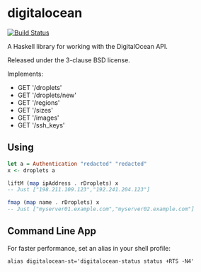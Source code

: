 # digitalocean

[![Build Status](https://travis-ci.org/CodeBlock/digitalocean.svg?branch=master)](https://travis-ci.org/CodeBlock/digitalocean)

A Haskell library for working with the DigitalOcean API.

Released under the 3-clause BSD license.

Implements:

- GET '/droplets'
- GET '/droplets/new'
- GET '/regions'
- GET '/sizes'
- GET '/images'
- GET '/ssh_keys'

## Using

```haskell
let a = Authentication "redacted" "redacted"
x <- droplets a

liftM (map ipAddress . rDroplets) x
-- Just ["198.211.109.123","192.241.204.123"]

fmap (map name . rDroplets) x
-- Just ["myserver01.example.com","myserver02.example.com"]
```

## Command Line App

For faster performance, set an alias in your shell profile:

```
alias digitalocean-st='digitalocean-status status +RTS -N4'
```
